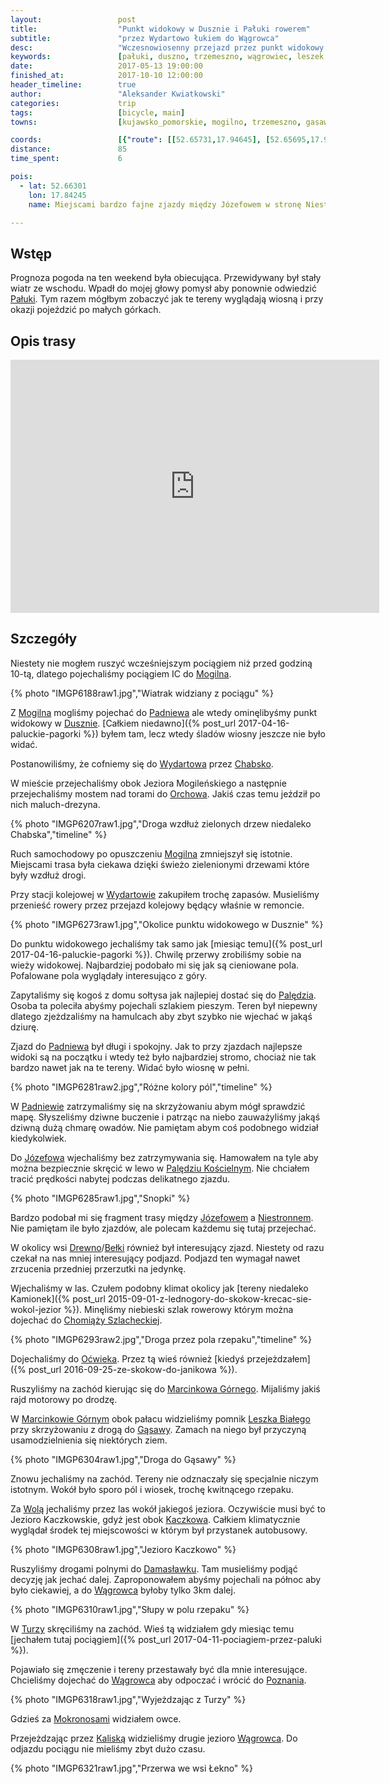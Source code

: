 ```yaml
---
layout:                 post
title:                  "Punkt widokowy w Dusznie i Pałuki rowerem"
subtitle:               "przez Wydartowo łukiem do Wągrowca"
desc:                   "Wczesnowiosenny przejazd przez punkt widokowy w Dusznie w stronę Wągrowca, przez tereny wielu nieistniejących już połączeń kolejowych."
keywords:               [pałuki, duszno, trzemeszno, wągrowiec, leszek biały, gąsawa, rzepak, wiosna]
date:                   2017-05-13 19:00:00
finished_at:            2017-10-10 12:00:00
header_timeline:        true
author:                 "Aleksander Kwiatkowski"
categories:             trip
tags:                   [bicycle, main]
towns:                  [kujawsko_pomorskie, mogilno, trzemeszno, gasawa, rogowo_zninski, znin, damaslawek, wagrowiec]

coords:                 [{"route": [[52.65731,17.94645], [52.65695,17.94997], [52.64351,17.94774], [52.63924,17.94182], [52.62424,17.93341], [52.61033,17.90740], [52.61189,17.89624], [52.60381,17.87702], [52.60579,17.85376], [52.60876,17.85625], [52.61054,17.86217], [52.62309,17.87925], [52.65622,17.87727], [52.66122,17.84234], [52.67303,17.84380], [52.68240,17.83281], [52.69853,17.83693], [52.70368,17.83436], [52.70487,17.82715], [52.72167,17.81659], [52.73227,17.78955], [52.74038,17.78732], [52.74433,17.76200], [52.75285,17.75402], [52.76100,17.73033], [52.76599,17.72784], [52.76911,17.70029], [52.77882,17.66793], [52.78250,17.63858], [52.79008,17.62424], [52.80051,17.61935], [52.81691,17.59695], [52.82100,17.56845], [52.83962,17.49928], [52.86512,17.49026], [52.87191,17.46520], [52.87118,17.43670], [52.86124,17.38606], [52.85191,17.32083], [52.84102,17.30444], [52.83760,17.30573], [52.82993,17.29543], [52.82837,17.23972], [52.80980,17.20762], [52.80944,17.20247]], "type": "bicycle"}]
distance:               85
time_spent:             6

pois:
  - lat: 52.66301
    lon: 17.84245
    name: Miejscami bardzo fajne zjazdy między Józefowem w stronę Niestronno

---
```


[wiki-paluki]: https://pl.wikipedia.org/wiki/Pa%C5%82uki
[wiki-mogilno]: https://pl.wikipedia.org/wiki/Mogilno
[wiki-padniewo]: https://pl.wikipedia.org/wiki/Padniewo
[wiki-duszno]: https://pl.wikipedia.org/wiki/Duszno
[wiki-wydartowo]: https://pl.wikipedia.org/wiki/Wydartowo
[wiki-chabsko]: https://pl.wikipedia.org/wiki/Chabsko
[wiki-orchowo]: https://pl.wikipedia.org/wiki/Orchowo
[wiki-paledzie]: https://pl.wikipedia.org/wiki/Pal%C4%99dzie_Dolne
[wiki-jozefowo]: https://pl.wikipedia.org/wiki/J%C3%B3zefowo_(powiat_mogile%C5%84ski)
[wiki-paledzie-koscielne]: https://pl.wikipedia.org/wiki/Pal%C4%99dzie_Ko%C5%9Bcielne
[wiki-niestronno]: https://pl.wikipedia.org/wiki/Niestronno
[wiki-drewno]: https://pl.wikipedia.org/wiki/Drewno_(wojew%C3%B3dztwo_kujawsko-pomorskie)
[wiki-belki]: https://pl.wikipedia.org/wiki/Be%C5%82ki
[wiki-chomiaza]: https://pl.wikipedia.org/wiki/Chomi%C4%85%C5%BCa_Szlachecka
[wiki-ocwieka]: https://pl.wikipedia.org/wiki/O%C4%87wieka_(wie%C5%9B_w_wojew%C3%B3dztwie_kujawsko-pomorskim)
[wiki-marcinkowo-gorne]: https://pl.wikipedia.org/wiki/Marcinkowo_G%C3%B3rne
[wiki-gasawa]: https://pl.wikipedia.org/wiki/G%C4%85sawa
[wiki-wola]: https://pl.wikipedia.org/wiki/Wola_(powiat_%C5%BCni%C5%84ski)
[wiki-kaczkowo]: https://pl.wikipedia.org/wiki/Kaczkowo_(powiat_%C5%BCni%C5%84ski)
[wiki-damaslawek]: https://pl.wikipedia.org/wiki/Damas%C5%82awek
[wiki-wagrowiec]: https://pl.wikipedia.org/wiki/W%C4%85growiec
[wiki-turza]: https://pl.wikipedia.org/wiki/Turza_(wojew%C3%B3dztwo_wielkopolskie)
[wiki-poznan]: https://pl.wikipedia.org/wiki/Pozna%C5%84
[wiki-mokronosy]: https://pl.wikipedia.org/wiki/Mokronosy
[wiki-kaliska]: https://pl.wikipedia.org/wiki/Kaliska_(powiat_w%C4%85growiecki)
[wiki-leszek-bialy]: https://pl.wikipedia.org/wiki/Leszek_Bia%C5%82y


Wstęp
-----

Prognoza pogoda na ten weekend była obiecująca. Przewidywany był stały wiatr ze
wschodu. Wpadł do mojej głowy pomysł aby ponownie
odwiedzić [Pałuki][wiki-paluki]. Tym razem mógłbym zobaczyć jak te tereny wyglądają wiosną
i przy okazji pojeździć po małych górkach.

Opis trasy
----------

<iframe height='405' width='590' frameborder='0' allowtransparency='true' scrolling='no' src='https://www.strava.com/activities/984580096/embed/22dfa2e9c72aee48d61cce19040c7cc704a729ee'></iframe>

Szczegóły
---------

Niestety nie mogłem ruszyć wcześniejszym pociągiem niż przed godziną 10-tą, dlatego
pojechaliśmy pociągiem IC do [Mogilna][wiki-mogilno].

{% photo "IMGP6188raw1.jpg","Wiatrak widziany z pociągu" %}

Z [Mogilna][wiki-mogilno] mogliśmy pojechać do [Padniewa][wiki-padniewo] ale
wtedy ominęlibyśmy punkt widokowy w [Dusznie][wiki-duszno].
[Całkiem niedawno]({% post_url 2017-04-16-paluckie-pagorki %}) byłem
tam, lecz wtedy śladów wiosny jeszcze nie było widać.

Postanowiliśmy, że cofniemy się do [Wydartowa][wiki-wydartowo] przez
[Chabsko][wiki-chabsko].

W mieście przejechaliśmy obok Jeziora Mogileńskiego a następnie przejechaliśmy
mostem nad torami do [Orchowa][wiki-orchowo]. Jakiś czas temu jeździł
po nich maluch-drezyna.

{% photo "IMGP6207raw1.jpg","Droga wzdłuż zielonych drzew niedaleko Chabska","timeline" %}

Ruch samochodowy po opuszczeniu [Mogilna][wiki-mogilno] zmniejszył się istotnie.
Miejscami trasa była ciekawa dzięki świeżo zielenionymi drzewami
które były wzdłuż drogi.

Przy stacji kolejowej w [Wydartowie][wiki-wydartowo] zakupiłem trochę zapasów.
Musieliśmy przenieść rowery przez przejazd kolejowy będący właśnie w
remoncie.

{% photo "IMGP6273raw1.jpg","Okolice punktu widokowego w Dusznie" %}

Do punktu widokowego jechaliśmy tak samo jak
[miesiąc temu]({% post_url 2017-04-16-paluckie-pagorki %}). Chwilę
przerwy zrobiliśmy sobie na wieży widokowej. Najbardziej podobało mi się jak
są cieniowane pola. Pofalowane pola wyglądały interesująco z góry.

Zapytaliśmy się kogoś z domu sołtysa jak najlepiej dostać się do
[Palędzia][wiki-paledzie]. Osoba ta poleciła abyśmy pojechali szlakiem
pieszym. Teren był niepewny dlatego zjeżdzaliśmy na hamulcach aby zbyt szybko
nie wjechać w jakąś dziurę.

Zjazd do [Padniewa][wiki-padniewo] był długi i spokojny. Jak to przy zjazdach
najlepsze widoki są na początku i wtedy też było najbardziej stromo, chociaż
nie tak bardzo nawet jak na te tereny. Widać było wiosnę w pełni.

{% photo "IMGP6281raw2.jpg","Różne kolory pól","timeline" %}

W [Padniewie][wiki-padniewo] zatrzymaliśmy się na skrzyżowaniu abym mógł
sprawdzić mapę. Słyszeliśmy dziwne buczenie i patrząc na niebo zauważyliśmy
jakąś dziwną dużą chmarę owadów. Nie pamiętam abym coś podobnego
widział kiedykolwiek.

Do [Józefowa][wiki-jozefowo] wjechaliśmy bez zatrzymywania się. Hamowałem na tyle
aby można bezpiecznie skręcić w lewo w [Palędziu Kościelnym][wiki-paledzie-koscielne].
Nie chciałem tracić prędkości nabytej podczas delikatnego zjazdu.

{% photo "IMGP6285raw1.jpg","Snopki" %}

Bardzo podobał mi się fragment trasy między [Józefowem][wiki-jozefowo] a
[Niestronnem][wiki-niestronno]. Nie pamiętam ile było zjazdów, ale polecam
każdemu się tutaj przejechać.

W okolicy wsi [Drewno][wiki-drewno]/[Bełki][wiki-belki]
również był interesujący zjazd. Niestety
od razu czekał na nas mniej interesujący podjazd. Podjazd ten wymagał nawet zrzucenia
przedniej przerzutki na jedynkę.

Wjechaliśmy w las. Czułem podobny klimat okolicy jak
[tereny niedaleko Kamionek]({% post_url 2015-09-01-z-lednogory-do-skokow-krecac-sie-wokol-jezior %}).
Minęliśmy niebieski szlak rowerowy którym można
dojechać do [Chomiąży Szlacheckiej][wiki-chomiaza].

{% photo "IMGP6293raw2.jpg","Droga przez pola rzepaku","timeline" %}

Dojechaliśmy do [Oćwieka][wiki-ocwieka]. Przez tą wieś również
[kiedyś przejeżdzałem]({% post_url 2016-09-25-ze-skokow-do-janikowa %}).

Ruszyliśmy na zachód kierując się do [Marcinkowa Górnego][wiki-marcinkowo-gorne].
Mijaliśmy jakiś rajd motorowy po drodzę.

W [Marcinkowie Górnym][wiki-marcinkowo-gorne] obok pałacu widzieliśmy
pomnik [Leszka Białego][wiki-leszek-bialy] przy skrzyżowaniu z drogą do
[Gąsawy][wiki-gasawa]. Zamach na niego był przyczyną usamodzielnienia się niektórych
ziem.

{% photo "IMGP6304raw1.jpg","Droga do Gąsawy" %}

Znowu jechaliśmy na zachód. Tereny nie odznaczały się specjalnie niczym istotnym. Wokół
było sporo pól i wiosek, trochę kwitnącego rzepaku.

Za [Wolą][wiki-wola] jechaliśmy przez las wokół jakiegoś jeziora. Oczywiście
musi być to Jezioro Kaczkowskie, gdyż jest obok [Kaczkowa][wiki-kaczkowo].
Całkiem klimatycznie wyglądał środek tej miejscowości w którym był
przystanek autobusowy.

{% photo "IMGP6308raw1.jpg","Jezioro Kaczkowo" %}

Ruszyliśmy drogami polnymi do [Damasławku][wiki-damaslawek].
Tam musieliśmy podjąć decyzję jak jechać dalej. Zaproponowałem abyśmy pojechali
na północ aby było ciekawiej, a do [Wągrowca][wiki-wagrowiec] byłoby tylko 3km dalej.

{% photo "IMGP6310raw1.jpg","Słupy w polu rzepaku" %}

W [Turzy][wiki-turza] skręciliśmy na zachód. Wieś tą widziałem gdy
miesiąc temu
[jechałem tutaj pociągiem]({% post_url 2017-04-11-pociagiem-przez-paluki %}).

Pojawiało się zmęczenie i tereny przestawały być dla mnie interesujące.
Chcieliśmy dojechać do [Wągrowca][wiki-wagrowiec] aby odpoczać i wrócić
do [Poznania][wiki-poznan].

{% photo "IMGP6318raw1.jpg","Wyjeżdzając z Turzy" %}

Gdzieś za [Mokronosami][wiki-mokronosy] widziałem owce.

Przejeżdzając przez [Kaliską][wiki-kaliska] widzieliśmy drugie jezioro
[Wągrowca][wiki-wagrowiec]. Do odjazdu pociągu nie mieliśmy zbyt dużo czasu.

{% photo "IMGP6321raw1.jpg","Przerwa we wsi Łekno" %}
